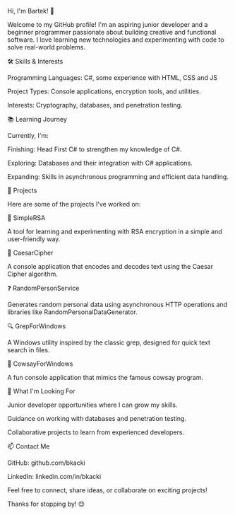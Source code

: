 Hi, I'm Bartek! 👋

Welcome to my GitHub profile! I'm an aspiring junior developer and a beginner programmer passionate about building creative and functional software. I love learning new technologies and experimenting with code to solve real-world problems.

🛠️ Skills & Interests

Programming Languages: C#, some experience with HTML, CSS and JS

Project Types: Console applications, encryption tools, and utilities.

Interests: Cryptography, databases, and penetration testing.

📚 Learning Journey

Currently, I'm:

Finishing: Head First C# to strengthen my knowledge of C#.

Exploring: Databases and their integration with C# applications.

Expanding: Skills in asynchronous programming and efficient data handling.

🚀 Projects

Here are some of the projects I've worked on:

🔐 SimpleRSA

A tool for learning and experimenting with RSA encryption in a simple and user-friendly way.

🧮 CaesarCipher

A console application that encodes and decodes text using the Caesar Cipher algorithm.

❓ RandomPersonService

Generates random personal data using asynchronous HTTP operations and libraries like RandomPersonalDataGenerator.

🔍 GrepForWindows

A Windows utility inspired by the classic grep, designed for quick text search in files.

🐄 CowsayForWindows

A fun console application that mimics the famous cowsay program.

🌱 What I'm Looking For

Junior developer opportunities where I can grow my skills.

Guidance on working with databases and penetration testing.

Collaborative projects to learn from experienced developers.

📫 Contact Me

GitHub: github.com/bkacki

LinkedIn: linkedin.com/in/bkacki

Feel free to connect, share ideas, or collaborate on exciting projects!

Thanks for stopping by! 😊